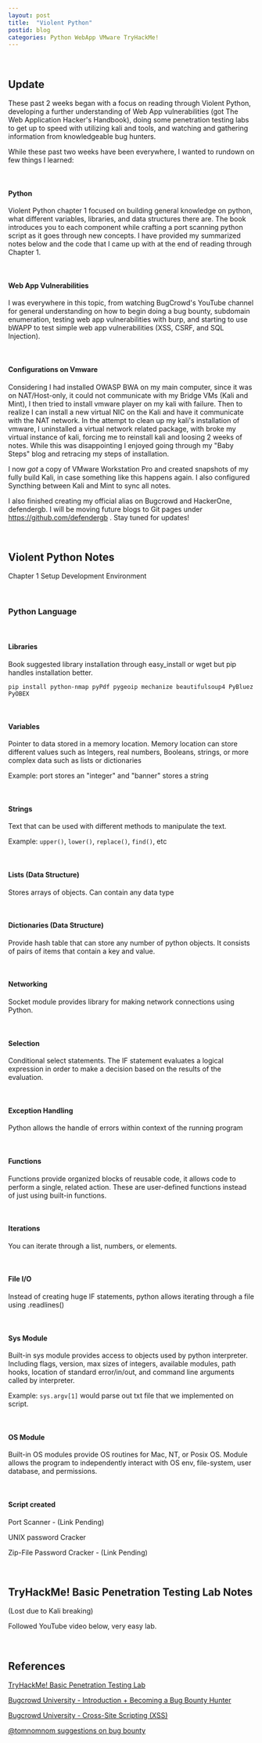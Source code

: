 ```yaml
---
layout: post
title:  "Violent Python"
postid: blog
categories: Python WebApp VMware TryHackMe!
---
```


<br />

## Update
These past 2 weeks began with a focus on reading through Violent Python, developing a further understanding of Web App vulnerabilities (got The Web Application Hacker's Handbook), doing some penetration testing labs to get up to speed with utilizing kali and tools, and watching and gathering information from knowledgeable bug hunters.

While these past two weeks have been everywhere, I wanted to rundown on few things I learned:

<br />

#### Python

Violent Python chapter 1 focused on building general knowledge on python, what different variables, libraries, and data structures there are. The book introduces you to each component while crafting a port scanning python script as it goes through new concepts. I have provided my summarized notes below and the code that I came up with at the end of reading through Chapter 1.

<br />

#### Web App Vulnerabilities

I was everywhere in this topic, from watching BugCrowd's YouTube channel for general understanding on how to begin doing a bug bounty, subdomain enumeration, testing web app vulnerabilities with burp, and starting to use bWAPP to test simple web app vulnerabilities (XSS, CSRF, and SQL Injection).

<br />

#### Configurations on Vmware

Considering I had installed OWASP BWA on my main computer, since it was on NAT/Host-only, it could not communicate with my Bridge VMs (Kali and Mint), I then tried to install vmware player on my kali with failure. Then to realize I can install a new virtual NIC on the Kali and have it communicate with the NAT network. In the attempt to clean up my kali's installation of vmware, I uninstalled a virtual network related package, with broke my virtual instance of kali, forcing me to reinstall kali and loosing 2 weeks of notes. While this was disappointing I enjoyed going through my "Baby Steps" blog and retracing my steps of installation. 

I now *got* a copy of VMware Workstation Pro and created snapshots of my fully build Kali, in case something like this happens again. I also configured Syncthing between Kali and Mint to sync all notes.

I also finished creating my official alias on Bugcrowd and HackerOne, defendergb. I will be moving future blogs to Git pages under https://github.com/defendergb . Stay tuned for updates!

<br />

## Violent Python Notes

Chapter 1 Setup Development Environment

<br />

### Python Language

<br />

#### Libraries
Book suggested library installation through easy_install or wget but pip handles installation better.

```
pip install python-nmap pyPdf pygeoip mechanize beautifulsoup4 PyBluez PyOBEX
```

<br />

#### Variables
Pointer to data stored in a memory location. Memory location can store different values such as Integers, real numbers, Booleans, strings, or more complex data such as lists or dictionaries

Example: port stores an "integer" and "banner" stores a string

<br />

#### Strings
Text that can be used with different methods to manipulate the text. 

Example: `upper()`, `lower()`, `replace()`, `find()`, etc

<br />

#### Lists (Data Structure)
Stores arrays of objects. Can contain any data type

<br />

#### Dictionaries (Data Structure)
Provide hash table that can store any number of python objects. It consists of pairs of items that contain a key and value.

<br />

#### Networking
Socket module provides library for making network connections using Python.

<br />

#### Selection
Conditional select statements. The IF statement evaluates a logical expression in order to make a decision based on the results of the evaluation.

<br />

#### Exception Handling
Python allows the handle of errors within context of the running program

<br />

#### Functions
Functions provide organized blocks of reusable code, it allows code to perform a single, related action. These are user-defined functions instead of just using built-in functions.

<br />

#### Iterations
You can iterate through a list, numbers, or elements.

<br />

#### File I/O
Instead of creating huge IF statements, python allows iterating through a file using .readlines()

<br />

#### Sys Module
Built-in sys module provides access to objects used by python interpreter. Including flags, version, max sizes of integers, available modules, path hooks, location of standard error/in/out, and command line arguments called by interpreter. 

Example: `sys.argv[1]` would parse out txt file that we implemented on script.

<br />

#### OS Module
Built-in OS modules provide OS routines for Mac, NT, or Posix OS. Module allows the program to independently interact with OS env, file-system, user database, and permissions.

<br />

#### Script created
Port Scanner - (Link Pending)

UNIX password Cracker
<script src="https://gist.github.com/DefenderGB/c322fc7cbc8c294d3f854a8ae98be09b.js"></script>

Zip-File Password Cracker - (Link Pending)

<br />

## TryHackMe! Basic Penetration Testing Lab Notes
(Lost due to Kali breaking) 

Followed YouTube video below, very easy lab.

<br />

## References

[TryHackMe! Basic Penetration Testing Lab](https://www.youtube.com/watch?v=xl2Xx5YOKcI&list=PLu38WVf2qAwR0GqLwSZ0r5lSIAj46b-Vq&index=61&t=0s)


[Bugcrowd University - Introduction + Becoming a Bug Bounty Hunter](https://www.youtube.com/watch?v=EZzAl-bfu7Q&list=PLu38WVf2qAwR0GqLwSZ0r5lSIAj46b-Vq&index=50&t=0s%20%20https://www.youtube.com/watch?v=dlx0_63CjC8&list=PLu38WVf2qAwR0GqLwSZ0r5lSIAj46b-Vq&index=72&t=0s)


[Bugcrowd University - Cross-Site Scripting (XSS)](https://www.youtube.com/watch?v=gkMl1suyj3M&t=1259s)


[@tomnomnom suggestions on bug bounty](https://www.youtube.com/watch?v=l8iXMgk2nnY&list=PLu38WVf2qAwR0GqLwSZ0r5lSIAj46b-Vq&index=26&t=0s)


